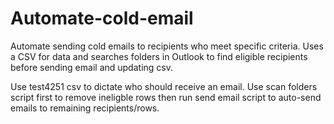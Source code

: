 # Automate-cold-email
Automate sending cold emails to recipients who meet specific criteria. Uses a CSV for data and searches folders in Outlook to find eligible recipients before sending email and updating csv. 

Use test4251 csv to dictate who should receive an email. 
Use scan folders script first to remove ineligble rows then run send email script to auto-send emails to remaining recipients/rows.

